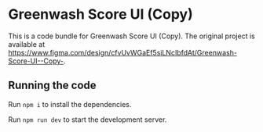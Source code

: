 
  # Greenwash Score UI (Copy)

  This is a code bundle for Greenwash Score UI (Copy). The original project is available at https://www.figma.com/design/cfvUvWGaEf5siLNcIbfdAt/Greenwash-Score-UI--Copy-.

  ## Running the code

  Run `npm i` to install the dependencies.

  Run `npm run dev` to start the development server.
  
